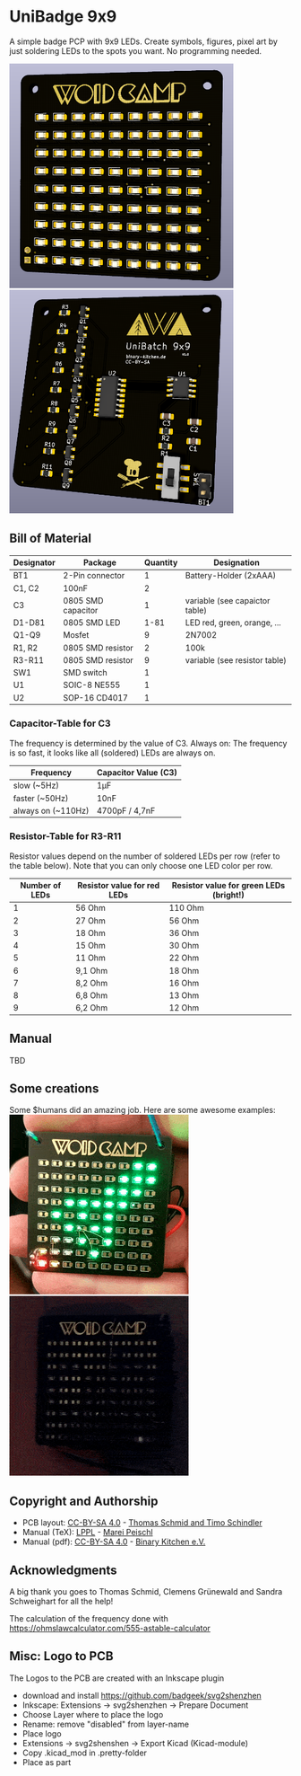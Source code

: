 # UniBadge 9x9
A simple badge PCP with 9x9 LEDs. Create symbols, figures, pixel art by just soldering LEDs to the spots you want. No programming needed.

<img src="images/unibadge_front.png" width=400px alt="UniBadge 9x9 front"> <img src="images/unibadge_back.png" width=400px alt="UniBadge 9x9 front">

## Bill of Material
| Designator | Package            | Quantity | Designation                    |
| ---------- | ------------------ | -------- | ------------------------------ |
| BT1        | 2-Pin connector    | 1        | Battery-Holder (2xAAA)         |
| C1, C2     | 100nF              | 2        |                                |
| C3         | 0805 SMD capacitor | 1        | variable (see capaictor table) |
| D1-D81     | 0805 SMD LED       | 1-81     | LED red, green, orange, ...    |
| Q1-Q9      | Mosfet             | 9        | 2N7002                         |
| R1, R2     | 0805 SMD resistor  | 2        | 100k                           |
| R3-R11     | 0805 SMD resistor  | 9        | variable (see resistor table)  |
| SW1        | SMD switch         | 1        |                                |
| U1         | SOIC-8 NE555       | 1        |                                |
| U2         | SOP-16 CD4017      | 1        |                                |

### Capacitor-Table for C3
The frequency is determined by the value of C3. Always on: The frequency is so fast, it looks like all (soldered) LEDs are always on.

| Frequency          | Capacitor Value (C3)       |
| ------------------ | -------------------------- |
| slow (~5Hz)        | 1µF                        |
| faster (~50Hz)     | 10nF                       |
| always on (~110Hz) | 4700pF / 4,7nF             |

### Resistor-Table for R3-R11
Resistor values depend on the number of soldered LEDs per row (refer to the table below). Note that you can only choose one LED color per row.

| Number of LEDs | Resistor value for red LEDs | Resistor value for green LEDs (bright!) |
| -------------- | --------------------------- | --------------------------------------- |
| 1              | 56 Ohm                      | 110 Ohm                                 |
| 2              | 27 Ohm                      | 56 Ohm                                  |
| 3              | 18 Ohm                      | 36 Ohm                                  |
| 4              | 15 Ohm                      | 30 Ohm                                  |
| 5              | 11 Ohm                      | 22 Ohm                                  |
| 6              | 9,1 Ohm                     | 18 Ohm                                  |
| 7              | 8,2 Ohm                     | 16 Ohm                                  |
| 8              | 6,8 Ohm                     | 13 Ohm                                  |
| 9              | 6,2 Ohm                     | 12 Ohm                                  |

## Manual
TBD

## Some creations
Some $humans did an amazing job. Here are some awesome examples:
<img src="images/gifs/01.gif" width=320px alt="UniBadge 9x9 creation"> <img src="images/gifs/02.gif" width=320px alt="UniBadge 9x9 creation">


## Copyright and Authorship
- PCB layout: [CC-BY-SA 4.0](https://creativecommons.org/licenses/by-sa/4.0/) - [Thomas Schmid and Timo Schindler](https://www.binary-kitchen.de)
- Manual (TeX): [LPPL](https://www.latex-project.org/lppl.txt) - [Marei Peischl](https://peitex.de)
- Manual (pdf): [CC-BY-SA 4.0](https://creativecommons.org/licenses/by-sa/4.0/) - [Binary Kitchen e.V.](https://www.binary-kitchen.de)

## Acknowledgments
A big thank you goes to Thomas Schmid, Clemens Grünewald and Sandra Schweighart for all the help!

The calculation of the frequency done with https://ohmslawcalculator.com/555-astable-calculator

## Misc: Logo to PCB
The Logos to the PCB are created with an Inkscape plugin

- download and install https://github.com/badgeek/svg2shenzhen
- Inkscape: Extensions -> svg2shenzhen -> Prepare Document
- Choose Layer where to place the logo
- Rename: remove "disabled" from layer-name
- Place logo
- Extensions -> svg2shenshen -> Export Kicad (Kicad-module)
- Copy .kicad_mod in .pretty-folder
- Place as part